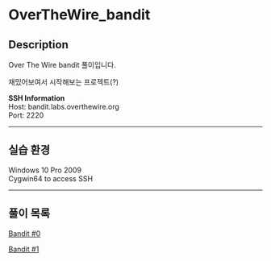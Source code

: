 
# OverTheWire_bandit
## Description

Over The Wire bandit 풀이입니다.

재밌어보여서 시작해보는 프로젝트(?)

**SSH Information**     
Host: bandit.labs.overthewire.org   
Port: 2220

------------------
## 실습 환경
Windows 10 Pro 2009  
Cygwin64 to access SSH

-----------------------
## 풀이 목록

[Bandit #0](./Bandit%20풀이/bandit0.md)

[Bandit #1](./Bandit%20풀이/bandit1.md)
